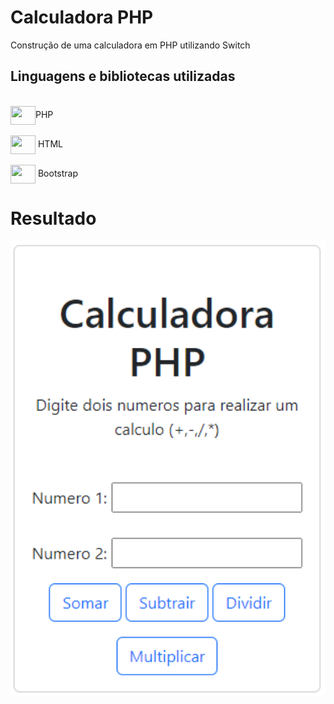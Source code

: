 # Calculadora PHP
Construção de uma calculadora em PHP utilizando Switch
<h2>Linguagens e bibliotecas utilizadas </h2>
<div style="display: inline_block"><br>
  <img align="center"  height="30" width="40" src="https://cdn.jsdelivr.net/gh/devicons/devicon/icons/php/php-original.svg">PHP
  <br><br> <img align="center" height="30" width="40" src="https://cdn.jsdelivr.net/gh/devicons/devicon/icons/html5/html5-original.svg"> HTML
   <br><br> <img align="center" height="30" width="40" src="https://cdn.jsdelivr.net/gh/devicons/devicon/icons/bootstrap/bootstrap-original.svg"> Bootstrap
  

  
</div>
<h1>Resultado</h1>

<img width="650px" src="./print/calculadora.png">


